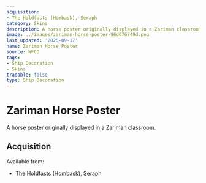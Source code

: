 ```yaml
---
acquisition:
- The Holdfasts (Hombask), Seraph
category: Skins
description: A horse poster originally displayed in a Zariman classroom.
image: ../images/zariman-horse-poster-96d676749d.png
last_updated: '2025-09-17'
name: Zariman Horse Poster
source: WFCD
tags:
- Ship Decoration
- Skins
tradable: false
type: Ship Decoration
---
```


# Zariman Horse Poster

A horse poster originally displayed in a Zariman classroom.

## Acquisition

Available from:
- The Holdfasts (Hombask), Seraph

